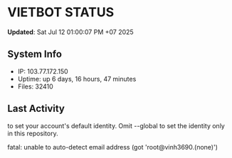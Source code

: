 # VIETBOT STATUS
**Updated**: Sat Jul 12 01:00:07 PM +07 2025

## System Info
- IP: 103.77.172.150
- Uptime: up 6 days, 16 hours, 47 minutes
- Files: 32410

## Last Activity

to set your account's default identity.
Omit --global to set the identity only in this repository.

fatal: unable to auto-detect email address (got 'root@vinh3690.(none)')
